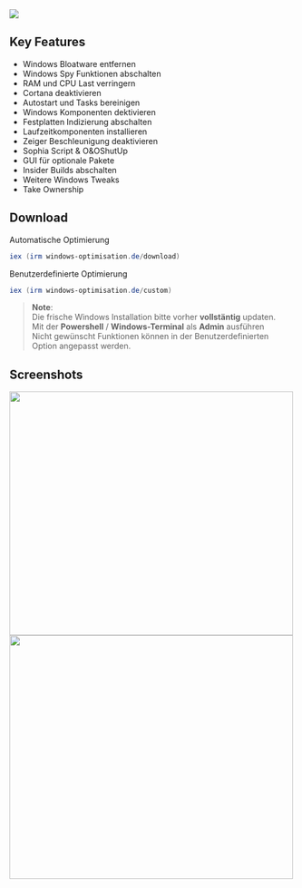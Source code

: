 <img src="https://user-images.githubusercontent.com/98750428/194409138-97880567-7645-4dc3-b031-74e2dae6da35.png"> 

## Key Features
* Windows Bloatware entfernen
* Windows Spy Funktionen abschalten 
* RAM und CPU Last verringern 
* Cortana deaktivieren
* Autostart und Tasks bereinigen
* Windows Komponenten dektivieren
* Festplatten Indizierung abschalten
* Laufzeitkomponenten installieren
* Zeiger Beschleunigung deaktivieren
* Sophia Script & O&OShutUp
* GUI für optionale Pakete
* Insider Builds abschalten
* Weitere Windows Tweaks
* Take Ownership

## Download
Automatische Optimierung
  ```powershell
iex (irm windows-optimisation.de/download)
  ```   
Benutzerdefinierte Optimierung
  ```powershell
iex (irm windows-optimisation.de/custom)
  ```   

> **Note**: <BR> 
Die frische Windows Installation bitte vorher <b>vollstäntig</b> updaten. <BR>
Mit der **Powershell** / **Windows-Terminal** als **Admin** ausführen <BR>
Nicht gewünscht Funktionen können in der Benutzerdefinierten Option angepasst werden.<BR>
  
  
## Screenshots
<div>
    <img src="https://user-images.githubusercontent.com/98750428/200678853-363ec142-b0ab-4623-97cb-077bff29ca9d.png" width="500" height="430">
    <img src="https://user-images.githubusercontent.com/98750428/200678119-e192ef85-75ef-4585-8260-3a444e8c66a1.png" width="500" height="430">
</div>

